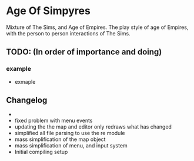 Age Of Simpyres
==========

Mixture of The Sims, and Age of Empires. The play style of age of Empires, with the person to person interactions of The Sims.

## TODO: (In order of importance and doing)
### example
 - exmaple



## Changelog
 - 
 - fixed problem with menu events
 - updating the the map and editor only redraws what has changed
 - simplified all file parsing to use the re module
 - mass simplification of the map object
 - mass simplification of menu, and input system
 - Initial compiling setup
